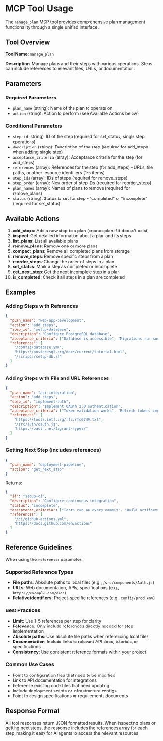 # MCP Tool Usage

The `manage_plan` MCP tool provides comprehensive plan management functionality through a single unified interface.

## Tool Overview

**Tool Name**: `manage_plan`

**Description**: Manage plans and their steps with various operations. Steps can include references to relevant files, URLs, or documentation.

## Parameters

### Required Parameters
- `plan_name` (string): Name of the plan to operate on
- `action` (string): Action to perform (see Available Actions below)

### Conditional Parameters
- `step_id` (string): ID of the step (required for set_status, single step operations)
- `description` (string): Description of the step (required for add_steps when adding single step)
- `acceptance_criteria` (array): Acceptance criteria for the step (for add_steps)
- `references` (array): References for the step (for add_steps) - URLs, file paths, or other resource identifiers (1-5 items)
- `step_ids` (array): IDs of steps (required for remove_steps)
- `step_order` (array): New order of step IDs (required for reorder_steps)
- `plan_names` (array): Names of plans to remove (required for remove_plans)
- `status` (string): Status to set for step - "completed" or "incomplete" (required for set_status)

## Available Actions

1. **add_steps**: Add a new step to a plan (creates plan if it doesn't exist)
2. **inspect**: Get detailed information about a plan and its steps
3. **list_plans**: List all available plans
4. **remove_plans**: Remove one or more plans
5. **compact_plans**: Remove all completed plans from storage
6. **remove_steps**: Remove specific steps from a plan
7. **reorder_steps**: Change the order of steps in a plan
8. **set_status**: Mark a step as completed or incomplete
9. **get_next_step**: Get the next incomplete step in a plan
10. **is_completed**: Check if all steps in a plan are completed

## Examples

### Adding Steps with References

```json
{
  "plan_name": "web-app-development",
  "action": "add_steps",
  "step_id": "setup-database",
  "description": "Configure PostgreSQL database",
  "acceptance_criteria": ["Database is accessible", "Migrations run successfully"],
  "references": [
    "/config/database.yml",
    "https://postgresql.org/docs/current/tutorial.html",
    "/scripts/setup-db.sh"
  ]
}
```

### Adding Steps with File and URL References

```json
{
  "plan_name": "api-integration",
  "action": "add_steps", 
  "step_id": "implement-auth",
  "description": "Implement OAuth 2.0 authentication",
  "acceptance_criteria": ["Token validation works", "Refresh tokens implemented"],
  "references": [
    "https://tools.ietf.org/rfc/rfc6749.txt",
    "/src/auth/oauth.js",
    "https://oauth.net/2/grant-types/"
  ]
}
```

### Getting Next Step (includes references)

```json
{
  "plan_name": "deployment-pipeline",
  "action": "get_next_step"
}
```

Returns:
```json
{
  "id": "setup-ci",
  "description": "Configure continuous integration",
  "status": "incomplete", 
  "acceptance_criteria": ["Tests run on every commit", "Build artifacts are stored"],
  "references": [
    "/ci/github-actions.yml",
    "https://docs.github.com/en/actions"
  ]
}
```

## Reference Guidelines

When using the `references` parameter:

### Supported Reference Types
- **File paths**: Absolute paths to local files (e.g., `/src/components/Auth.js`)
- **URLs**: Web documentation, APIs, specifications (e.g., `https://example.com/docs`)
- **Relative identifiers**: Project-specific references (e.g., `config/prod.env`)

### Best Practices
- **Limit**: Use 1-5 references per step for clarity
- **Relevance**: Only include references directly needed for step implementation
- **Absolute paths**: Use absolute file paths when referencing local files
- **Documentation**: Include links to relevant API docs, tutorials, or specifications
- **Consistency**: Use consistent reference formats within your project

### Common Use Cases
- Point to configuration files that need to be modified
- Link to API documentation for integrations
- Reference existing code files that need updating
- Include deployment scripts or infrastructure configs
- Point to design specifications or requirements documents

## Response Format

All tool responses return JSON formatted results. When inspecting plans or getting next steps, the response includes the references array for each step, making it easy for AI agents to access the relevant resources.
